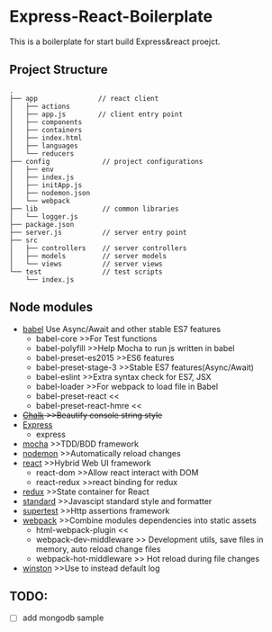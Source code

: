 # Express-React-Boilerplate

This is a boilerplate for start build Express&react proejct.

## Project Structure
```
.
├── app               // react client
│   ├── actions
│   ├── app.js        // client entry point
│   ├── components
│   ├── containers
│   ├── index.html
│   ├── languages
│   └── reducers
├── config             // project configurations
│   ├── env
│   ├── index.js
│   ├── initApp.js
│   ├── nodemon.json
│   └── webpack
├── lib                // common libraries
│   └── logger.js
├── package.json
├── server.js          // server entry point
├── src
│   ├── controllers    // server controllers
│   ├── models         // server models
│   └── views          // server views
└── test               // test scripts
    └── index.js

```

## Node modules
* [babel](https://babeljs.io/) Use Async/Await and other stable ES7 features
  * babel-core >>For Test functions
  * babel-polyfill >>Help Mocha to run js written in babel
  * babel-preset-es2015 >>ES6 features
  * babel-preset-stage-3 >>Stable ES7 features(Async/Await)
  * babel-eslint >>Extra syntax check for ES7, JSX
  * babel-loader >>For webpack to load file in Babel
  * babel-preset-react <<
  * babel-preset-react-hmre <<
* ~~[Chalk](https://github.com/chalk/chalk) >>Beautify console string style~~
* [Express](http://expressjs.com/)
  * express
* [mocha](https://mochajs.org/) >>TDD/BDD framework
* [nodemon](http://nodemon.io/) >>Automatically reload changes
* [react](https://facebook.github.io/react/) >>Hybrid Web UI framework
  * react-dom >>Allow react interact with DOM
  * react-redux >>react binding for redux
* [redux](http://redux.js.org/) >>State container for React
* [standard](http://standardjs.com/) >>Javascipt standard style and formatter
* [supertest](https://github.com/visionmedia/supertest) >>Http assertions framework
* [webpack](https://webpack.github.io/) >>Combine modules dependencies into static assets
  * html-webpack-plugin <<
  * webpack-dev-middleware >> Development utils, save files in memory, auto reload change files
  * webpack-hot-middleware >> Hot reload during file changes
* [winston](https://github.com/winstonjs/winston) >>Use to instead default log

## TODO:
- [ ] add mongodb sample

